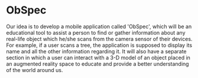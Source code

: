 # ObSpec
Our idea is to develop a mobile application called 'ObSpec', which will be an educational tool to assist a person to find or gather information about any real-life object which he/she scans from the camera sensor of their devices. For example, if a user scans a tree, the application is supposed to display its name and all the other information regarding it. It will also have a separate section in which a user can interact with a 3-D model of an object placed in an augmented reality space to educate and provide a better understanding of the world around us.
